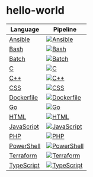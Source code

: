# hello-world

| Language                             | Pipeline                                                                                                                                                                                      |
| ------------------------------------ | --------------------------------------------------------------------------------------------------------------------------------------------------------------------------------------------- |
| [Ansible](hello-world/ansible)       | [![Ansible](https://github.com/jeliasson/hello-world/actions/workflows/ansible.yaml/badge.svg?branch=main)](https://github.com/jeliasson/hello-world/actions/workflows/ansible.yaml)          |
| [Bash](hello-world/bash)             | [![Bash](https://github.com/jeliasson/hello-world/actions/workflows/bash.yaml/badge.svg?branch=main)](https://github.com/jeliasson/hello-world/actions/workflows/bash.yaml)                   |
| [Batch](hello-world/batch)           | [![Batch](https://github.com/jeliasson/hello-world/actions/workflows/batch.yaml/badge.svg?branch=main)](https://github.com/jeliasson/hello-world/actions/workflows/batch.yaml)                |
| [C](hello-world/c)                   | [![C](https://github.com/jeliasson/hello-world/actions/workflows/c.yaml/badge.svg?branch=main)](https://github.com/jeliasson/hello-world/actions/workflows/c.yaml)                            |
| [C++](hello-world/cpp)               | [![C++](https://github.com/jeliasson/hello-world/actions/workflows/cpp.yaml/badge.svg?branch=main)](https://github.com/jeliasson/hello-world/actions/workflows/cpp.yaml)                      |
| [CSS](hello-world/css)               | [![CSS](https://github.com/jeliasson/hello-world/actions/workflows/css.yaml/badge.svg?branch=main)](https://github.com/jeliasson/hello-world/actions/workflows/css.yaml)                      |
| [Dockerfile](hello-world/dockerfile) | [![Dockerfile](https://github.com/jeliasson/hello-world/actions/workflows/dockerfile.yaml/badge.svg?branch=main)](https://github.com/jeliasson/hello-world/actions/workflows/dockerfile.yaml) |
| [Go](hello-world/go)                 | [![Go](https://github.com/jeliasson/hello-world/actions/workflows/go.yaml/badge.svg?branch=main)](https://github.com/jeliasson/hello-world/actions/workflows/go.yaml)                         |
| [HTML](hello-world/html)             | [![HTML](https://github.com/jeliasson/hello-world/actions/workflows/html.yaml/badge.svg?branch=main)](https://github.com/jeliasson/hello-world/actions/workflows/html.yaml)                   |
| [JavaScript](hello-world/javascript) | [![JavaScript](https://github.com/jeliasson/hello-world/actions/workflows/javascript.yaml/badge.svg?branch=main)](https://github.com/jeliasson/hello-world/actions/workflows/javascript.yaml) |
| [PHP](hello-world/php)               | [![PHP](https://github.com/jeliasson/hello-world/actions/workflows/php.yaml/badge.svg?branch=main)](https://github.com/jeliasson/hello-world/actions/workflows/php.yaml)                      |
| [PowerShell](hello-world/powershell) | [![PowerShell](https://github.com/jeliasson/hello-world/actions/workflows/powershell.yaml/badge.svg?branch=main)](https://github.com/jeliasson/hello-world/actions/workflows/powershell.yaml) |
| [Terraform](hello-world/terraform)   | [![Terraform](https://github.com/jeliasson/hello-world/actions/workflows/terraform.yaml/badge.svg?branch=main)](https://github.com/jeliasson/hello-world/actions/workflows/terraform.yaml)    |
| [TypeScript](hello-world/typescript) | [![TypeScript](https://github.com/jeliasson/hello-world/actions/workflows/typescript.yaml/badge.svg?branch=main)](https://github.com/jeliasson/hello-world/actions/workflows/typescript.yaml) |

